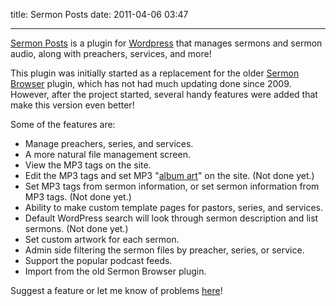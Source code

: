 title: Sermon Posts
date: 2011-04-06 03:47

---

[Sermon Posts](https://github.com/tobiaslabs/sermon_posts) is a plugin for [Wordpress](http://wordpress.org/) that manages
sermons and sermon audio, along with preachers, services, and more!

This plugin was initially started as a replacement for the older [Sermon Browser](http://www.sermonbrowser.com/)
plugin, which has not had much updating done since 2009\. However, after the
project started, several handy features were added that make this version even better!

Some of the features are:

*   Manage preachers, series, and services.
*   A more natural file management screen.
*   View the MP3 tags on the site.
*   Edit the MP3 tags and set MP3 "[album art](http://www.richardfarrar.com/embedding-album-art-in-mp3-files/)" on the site. (Not done yet.)
*   Set MP3 tags from sermon information, or set sermon information from MP3 tags. (Not done yet.)
*   Ability to make custom template pages for pastors, series, and services.
*   Default WordPress search will look through sermon description and list sermons. (Not done yet.)
*   Set custom artwork for each sermon.
*   Admin side filtering the sermon files by preacher, series, or service.
*   Support the popular podcast feeds.
*   Import from the old Sermon Browser plugin.

Suggest a feature or let me know of problems [here](https://github.com/tobiaslabs/sermon_posts/issues)!
